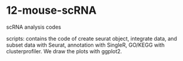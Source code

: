 # 12-mouse-scRNA
scRNA analysis codes  
  
scripts: contains the code of create seurat object, integrate data, and subset data with Seurat, annotation with SingleR, GO/KEGG with clusterprofiler. We draw the plots with ggplot2.
